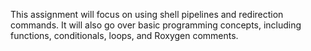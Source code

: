This assignment will focus on using shell pipelines and redirection commands. It will also go over basic programming concepts, including functions, conditionals, loops, and Roxygen comments. 
